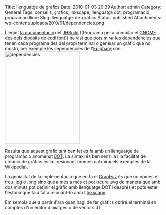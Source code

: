 Title: llenguatge de gràfics
Date: 2010-01-03 20:39
Author: admin
Category: General
Tags: consells, gràfics, inkscape, llenguatge dot, programació, programari lliure
Slug: llenguatge-de-grafics
Status: published
Attachments: wp-content/uploads/2010/01/dependencies.png

Llegint [la documentació](http://library.gnome.org/devel/jhbuild/unstable/command-reference.html.en "Documentació del JHBuild a library.gnome.org") del [JHBuild](http://live.gnome.org/Jhbuild "Pàgina al wiki del GNOME sobre el JHBuild") ((Programa per a compilar el [GNOME](http://www.gnome.org "Pàgina web del projecte d'escriptori lliure GNOME") des dels dipòsits de codi font)) he vist que pots mirar les dependències que tenen cada programa des del propi terminal o generar un gràfic que ho mostri, per exemple les dependències de l'[Epiphany](http://projects.gnome.org/epiphany/ "Pàgina web del navegador web específic pel GNOME Epiphany") són:[<img src="./wp-content/uploads/2010/01/dependencies-240x300.png" title="dependencies" class="aligncenter size-medium wp-image-781" width="240" height="300" />]({static}wp-content/uploads/2010/01/dependencies.png)

Resulta que aquest gràfic tant ben fet es fa amb un llenguatge de programació anomenat [DOT](http://en.wikipedia.org/wiki/DOT_language "Entrada a la wikipedia anglesa sobre el llenguatge de generació de gràfics DOT"). La sintaxi és ben senzilla i la facilitat de creació de gràfics és impresionant (només cal mirar els exemples de la Wikipedia).

La genialitat de la implementació que en fa el [Graphviz](http://en.wikipedia.org/wiki/Graphviz "Entrada a la wikipedia sobre el Graphviz") és que no només et treu .jpg o .png sinó que a més a més et pot treure .svg de manera que amb dos minuts pot definir el gràfic amb llenguatge DOT i després et pots estar l'estona que faci falta retocant-lo amb l'[Inkscape](http://www.inkscape.org/ "Pàgina web del projecte de creació d'un editor de gràfics vectorials Inkscape").

Em sembla que a partir d'ara quan hagi de fer gràfics obriré el terminal en comptes d'un editor d'imatges o de vectors :D
